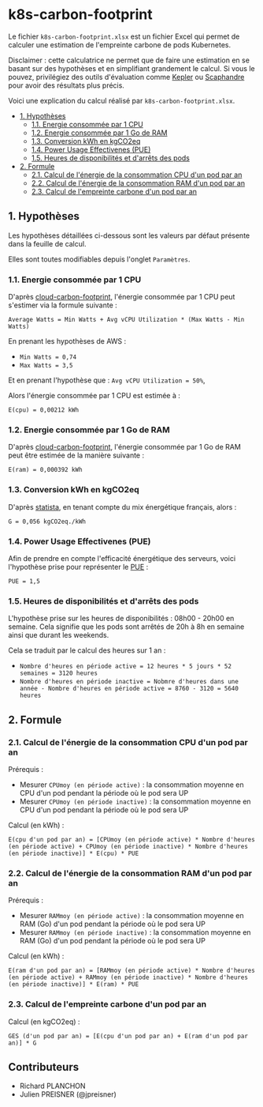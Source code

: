 # k8s-carbon-footprint

Le fichier `k8s-carbon-footprint.xlsx` est un fichier Excel qui permet de calculer une estimation de l'empreinte carbone de pods Kubernetes.

Disclaimer : cette calculatrice ne permet que de faire une estimation en se basant sur des hypothèses et en simplifiant grandement le calcul. Si vous le pouvez, privilégiez des outils d'évaluation comme [Kepler](https://github.com/sustainable-computing-io/kepler) ou [Scaphandre](https://github.com/hubblo-org/scaphandre) pour avoir des résultats plus précis.

Voici une explication du calcul réalisé par `k8s-carbon-footprint.xlsx`.

- [1. Hypothèses](#1-hypothèses)
  - [1.1. Energie consommée par 1 CPU](#11-energie-consommée-par-1-cpu)
  - [1.2. Energie consommée par 1 Go de RAM](#12-energie-consommée-par-1-go-de-ram)
  - [1.3. Conversion kWh en kgCO2eq](#13-conversion-kwh-en-kgco2eq)
  - [1.4. Power Usage Effectivenes (PUE)](#14-power-usage-effectivenes-pue)
  - [1.5. Heures de disponibilités et d'arrêts des pods](#15-heures-de-disponibilités-et-darrêts-des-pods)
- [2. Formule](#2-formule)
  - [2.1. Calcul de l'énergie de la consommation CPU d'un pod par an](#21-calcul-de-lénergie-de-la-consommation-cpu-dun-pod-par-an)
  - [2.2. Calcul de l'énergie de la consommation RAM d'un pod par an](#22-calcul-de-lénergie-de-la-consommation-ram-dun-pod-par-an)
  - [2.3. Calcul de l'empreinte carbone d'un pod par an](#23-calcul-de-lempreinte-carbone-dun-pod-par-an)

## 1. Hypothèses

Les hypothèses détaillées ci-dessous sont les valeurs par défaut présente dans la feuille de calcul.

Elles sont toutes modifiables depuis l'onglet `Paramètres`.

### 1.1. Energie consommée par 1 CPU

D'après [cloud-carbon-footprint](https://github.com/cloud-carbon-footprint/cloud-carbon-footprint/blob/trunk/microsite/docs/HowItWorks/Methodology.md#compute), l'énergie consommée par 1 CPU peut s'estimer via la formule suivante :

`Average Watts = Min Watts + Avg vCPU Utilization * (Max Watts - Min Watts)`

En prenant les hypothèses de AWS :
- `Min Watts = 0,74`
- `Max Watts = 3,5`

Et en prenant l'hypothèse que : `Avg vCPU Utilization = 50%`,

Alors l'énergie consommée par 1 CPU est estimée à :

`E(cpu) = 0,00212 kWh`

### 1.2. Energie consommée par 1 Go de RAM
D'après [cloud-carbon-footprint](https://github.com/cloud-carbon-footprint/cloud-carbon-footprint/blob/trunk/microsite/docs/HowItWorks/Methodology.md#memory), l'énergie consommée par 1 Go de RAM peut être estimée de la manière suivante :

`E(ram) = 0,000392 kWh`

### 1.3. Conversion kWh en kgCO2eq

D'après [statista](https://fr.statista.com/infographie/33063/intensite-carbone-production-electricite-par-pays-en-europe/), en tenant compte du mix énergétique français, alors :

`G = 0,056 kgCO2eq./kWh`

### 1.4. Power Usage Effectivenes (PUE)

Afin de prendre en compte l'efficacité énergétique des serveurs, voici l'hypothèse prise pour représenter le [PUE](https://fr.wikipedia.org/wiki/Indicateur_d%27efficacit%C3%A9_%C3%A9nerg%C3%A9tique) : 

`PUE = 1,5`

### 1.5. Heures de disponibilités et d'arrêts des pods

L'hypothèse prise sur les heures de disponibilités : 08h00 - 20h00 en semaine. Cela signifie que les pods sont arrêtés de 20h à 8h en semaine ainsi que durant les weekends.

Cela se traduit par le calcul des heures sur 1 an : 
- `Nombre d'heures en période active = 12 heures * 5 jours * 52 semaines = 3120 heures`
- `Nombre d'heures en période inactive = Nobmre d'heures dans une année - Nombre d'heures en période active = 8760 - 3120 = 5640 heures`

## 2. Formule

### 2.1. Calcul de l'énergie de la consommation CPU d'un pod par an

Prérequis : 

- Mesurer `CPUmoy (en période active)` : la consommation moyenne en CPU d'un pod pendant la période où le pod sera UP
- Mesurer `CPUmoy (en période inactive)` : la consommation moyenne en CPU d'un pod pendant la période où le pod sera UP

Calcul (en kWh) : 

`E(cpu d'un pod par an) = [CPUmoy (en période active) * Nombre d'heures (en période active) + CPUmoy (en période inactive) * Nombre d'heures (en période inactive)] * E(cpu) * PUE`

### 2.2. Calcul de l'énergie de la consommation RAM d'un pod par an

Prérequis : 

- Mesurer `RAMmoy (en période active)` : la consommation moyenne en RAM (Go) d'un pod pendant la période où le pod sera UP
- Mesurer `RAMmoy (en période inactive)` : la consommation moyenne en RAM (Go) d'un pod pendant la période où le pod sera UP

Calcul (en kWh) : 

`E(ram d'un pod par an) = [RAMmoy (en période active) * Nombre d'heures (en période active) + RAMmoy (en période inactive) * Nombre d'heures (en période inactive)] * E(ram) * PUE`

### 2.3. Calcul de l'empreinte carbone d'un pod par an

Calcul (en kgCO2eq) :

`GES (d'un pod par an) = [E(cpu d'un pod par an) + E(ram d'un pod par an)] * G`

## Contributeurs
- Richard PLANCHON
- Julien PREISNER (@jpreisner)